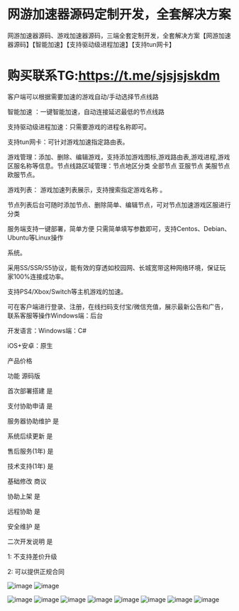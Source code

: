# 网游加速器源码定制开发，全套解决方案
网游加速器源码、游戏加速器源码，三端全套定制开发，全套解决方案【网游加速器源码】【智能加速】【支持驱动级进程加速】【支持tun网卡】
# 购买联系TG:https://t.me/sjsjsjskdm
客户端可以根据需要加速的游戏自动/手动选择节点线路

智能加速 ：一键智能加速，自动连接延迟最低的节点线路

支持驱动级进程加速：只需要游戏的进程名称即可。

支持tun网卡：可针对游戏加速指定路由表。

游戏管理：添加、删除、编辑游戏，支持添加游戏图标,游戏路由表,游戏进程,游戏区服名称等信息。节点线路区域管理：节点地区分类 全部节点 亚服节点 美服节点 欧服节点。

游戏列表： 游戏加速列表展示，支持搜索指定游戏名称 。

节点列表后台可随时添加节点、删除简单、编辑节点，可对节点加速游戏区服进行分类

服务端支持一键部署，简单方便 只需简单填写参数即可，支持Centos、Debian、Ubuntu等Linux操作

系统。

采用SS/SSR/S5协议，能有效的穿透如校园网、长城宽带这种网络环境，保证玩家100%连接成功率。

支持PS4/Xbox/Switch等主机游戏的加速。

可在客户端进行登录、注册，在线扫码支付宝/微信充值，展示最新公告和广告，联系客服等操作Windows端：后台

开发语言：Windows端：C#

iOS+安卓：原生

产品价格

功能 源码版

首次部署搭建 是

支付协助申请 是

服务器协助维护 是

系统后续更新 是

售后服务(1年) 是

技术支持(1年) 是

基础修改 商议

协助上架 是

远程协助 是

安全维护 是

二次开发说明  是

1: 不支持差价升级

2: 可以提供正规合同

![image](https://user-images.githubusercontent.com/105094143/212529195-699c903c-f59c-4e0f-b248-70580071638d.png)
![image](https://user-images.githubusercontent.com/105094143/212529257-c52ba211-7b40-4475-8e7f-e2606ccf099c.png)

![image](https://user-images.githubusercontent.com/105094143/212529208-a999d1ac-7a65-4369-85c8-064f34682463.png)
![image](https://user-images.githubusercontent.com/105094143/212529210-520a57a4-d0d7-4b66-9d31-5177f1362dca.png)
![image](https://user-images.githubusercontent.com/105094143/212529216-8c40a0ce-f3ac-4abe-bc8a-7538e5f15908.png)
![image](https://user-images.githubusercontent.com/105094143/212529220-9cb998c4-b162-4c35-b187-35003cfb4555.png)
![image](https://user-images.githubusercontent.com/105094143/212529222-509394b1-920c-4284-b3e4-03a73bdbe2d2.png)
![image](https://user-images.githubusercontent.com/105094143/212529227-734618c1-0818-401a-bb25-2fb750823281.png)
![image](https://user-images.githubusercontent.com/105094143/212529231-858d8e96-3275-4629-a473-2368569dca44.png)
![image](https://user-images.githubusercontent.com/105094143/212529233-379d7cc5-6d64-4eb8-bb03-61dbb41b1329.png)
